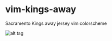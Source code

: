 # vim-kings-away
Sacramento Kings away jersey vim colorscheme

![alt tag](https://github.com/RussellBradley/vim-kings-away/blob/master/photos/kings-away.jpg) 
